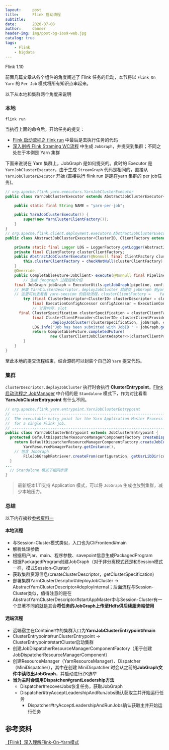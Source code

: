 ```yaml
---
layout:     post
title:      Flink 启动流程
subtitle:   
date:       2020-07-08
author:     danner
header-img: img/post-bg-ios9-web.jpg
catalog: true
tags:
    - Flink
    - bigdata
---
```


Flink 1.10

前面几篇文章从各个组件的角度阐述了 Flink 任务的启动，本节将以 `Flink On Yarn` 的 `Per Job` 模式将所有知识点串起来。

以下从本地和集群两个角度来说明

### 本地

```shell
flink run 
```

当执行上面的命令后，开始任务的提交：

- [Flink 启动流程之 flink run](https://vendanner.github.io/2020/07/02/Flink-启动流程之-flink-run/) 中最后是去执行任务的代码
- [深入剖析 Flink Straming WC流程](https://vendanner.github.io/2020/05/26/深入剖析-Flink-Straming-WC流程/) 中生成 `JobGraph`，并提交到集群；不同之处在于本例是 Yarn 集群

下面来说说在 Yarn 集群上，JobGraph 是如何提交的。此时的 Executor 是 `YarnJobClusterExecutor`，由于生成 `StreamGraph` 代码是相同的，直接从 `YarnJobClusterExecutor` 开始 (直接执行 flink run 是跑在yarn 集群的 per job任务)。

```java
// org.apache.flink.yarn.executors.YarnJobClusterExecutor
public class YarnJobClusterExecutor extends AbstractJobClusterExecutor<ApplicationId, YarnClusterClientFactory> {

	public static final String NAME = "yarn-per-job";

	public YarnJobClusterExecutor() {
		super(new YarnClusterClientFactory());
	}
}
// org.apache.flink.client.deployment.executors.AbstractJobClusterExecutor
public class AbstractJobClusterExecutor<ClusterID, ClientFactory extends ClusterClientFactory<ClusterID>> implements PipelineExecutor {

	private static final Logger LOG = LoggerFactory.getLogger(AbstractJobClusterExecutor.class);
	private final ClientFactory clusterClientFactory;
	public AbstractJobClusterExecutor(@Nonnull final ClientFactory clusterClientFactory) {
		this.clusterClientFactory = checkNotNull(clusterClientFactory);
	}
	@Override
	public CompletableFuture<JobClient> execute(@Nonnull final Pipeline pipeline, @Nonnull final Configuration configuration) throws Exception {
		// 生成 jobgraph 过程后续介绍
    final JobGraph jobGraph = ExecutorUtils.getJobGraph(pipeline, configuration);
    // 获取 YarnClusterDescriptor，deployJobCluster 就提交 jobGraph 到yarn
    // 这里可以去看看 yarn-seesion 的启动流程，clusterClientFactory = 	YarnClusterClientFactory
		try (final ClusterDescriptor<ClusterID> clusterDescriptor = clusterClientFactory.createClusterDescriptor(configuration)) {
			final ExecutionConfigAccessor configAccessor = ExecutionConfigAccessor.fromConfiguration(configuration);
			// 计算内存，slot
      final ClusterSpecification clusterSpecification = clusterClientFactory.getClusterSpecification(configuration);
			final ClusterClientProvider<ClusterID> clusterClientProvider = clusterDescriptor
					.deployJobCluster(clusterSpecification, jobGraph, configAccessor.getDetachedMode());
			LOG.info("Job has been submitted with JobID " + jobGraph.getJobID());
			return CompletableFuture.completedFuture(
					new ClusterClientJobClientAdapter<>(clusterClientProvider, jobGraph.getJobID()));
		}
	}
}
```

至此本地的提交流程结束，结合源码可以封装个自己的 `Yarn` 提交代码。

### 集群

`clusterDescriptor.deployJobCluster` 执行时会执行 **ClusterEntrypoint**。[Flink 启动流程之 JobManager](https://vendanner.github.io/2020/06/04/Flink-启动流程之-JobManager/) 中介绍的是 `Standalone` 模式下，作为对比看看 **YarnJobClusterEntrypoint** 有什么不同。

```java
// org.apache.flink.yarn.entrypoint.YarnJobClusterEntrypoint
// ------------------------------------------------------------------------
//  The executable entry point for the Yarn Application Master Process
//  for a single Flink job.
// ------------------------------------------------------------------------
public class YarnJobClusterEntrypoint extends JobClusterEntrypoint {
  protected DefaultDispatcherResourceManagerComponentFactory createDispatcherResourceManagerComponentFactory(Configuration configuration) throws IOException {
	return DefaultDispatcherResourceManagerComponentFactory.createJobComponentFactory(
		YarnResourceManagerFactory.getInstance(),
    // 包含 JobGraph
		FileJobGraphRetriever.createFrom(configuration, getUsrLibDir(configuration)));
  }
...
  // Standalone 模式下相同步骤
}
```

> 最新版本1.11支持 Application 模式，可以将 `JobGraph` 生成也放到集群，减少本地压力。

### 总结

以下内存摘抄[参考资料一](https://www.cnblogs.com/leesf456/p/11136344.html)

#### 本地流程

- 与Session-Cluster模式类似，入口也为CliFrontend#main
- 解析处理参数
- 根据用户jar、main、程序参数、savepoint信息生成PackagedProgram
- 根据PackagedProgram创建JobGraph（对于非分离模式还是和Session模式一样，模式Session-Cluster）
- 获取集群资源信息(createClusterDescriptor，getClusterSpecification)
- 部署集群YarnClusterDesriptor#deployJobCluster -> AbstractYarnClusterDescriptor#deployInternal；后面流程与Session-Cluster类似，值得注意的是在AbstractYarnClusterDescriptor#startAppMaster中与Session-Cluster有一个显著不同的就是其会**将任务的JobGraph上传至Hdfs供后续服务端使用**

#### 远端流程

- 远端宿主在Container中的集群入口为**YarnJobClusterEntrypoint#main**
- ClusterEntrypoint#runClusterEntrypoint -> ClusterEntrypoint#startCluster启动集群
- 创建JobDispatcherResourceManagerComponentFactory（用于创建JobDispatcherResourceManagerComponent）
- 创建ResourceManager（YarnResourceManager）、Dispatcher（MiniDispatcher），其中在创建 MiniDispatcher 时会从之前的**JobGraph文件中读取出JobGraph**，并启动进行ZK选举
- **当为主时会调用Dispatcher#grantLeadership方法**
  - Dispatcher#recoverJobs恢复任务，获取JobGraph
  - Dispatcher#tryAcceptLeadershipAndRunJobs确认获取主并开始运行任务
    - Dispatcher#tryAcceptLeadershipAndRunJobs确认获取主并开始运行任务



## 参考资料

[【Flink】深入理解Flink-On-Yarn模式](https://www.cnblogs.com/leesf456/p/11136344.html)